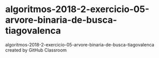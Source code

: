 # algoritmos-2018-2-exercicio-05-arvore-binaria-de-busca-tiagovalenca
algoritmos-2018-2-exercicio-05-arvore-binaria-de-busca-tiagovalenca created by GitHub Classroom
